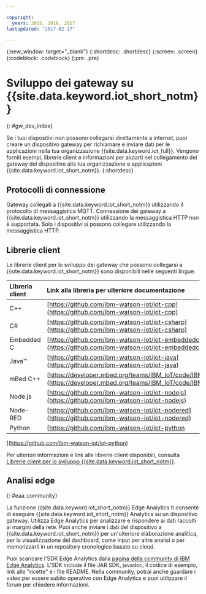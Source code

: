 ```yaml
---

copyright:
  years: 2015, 2016, 2017
lastupdated: "2017-02-17"

---
```


{:new_window: target="_blank"}
{:shortdesc: .shortdesc}
{:screen: .screen}
{:codeblock: .codeblock}
{:pre: .pre}

# Sviluppo dei gateway su {{site.data.keyword.iot_short_notm}}
{: #gw_dev_index}

Se i tuoi dispositivi non possono collegarsi direttamente a internet, puoi creare un dispositivo gateway per richiamare e inviare dati per le applicazioni nella tua organizzazione {{site.data.keyword.iot_full}}. Vengono forniti esempi, librerie client e informazioni per aiutarti nel collegamento dei gateway del dispositivo alla tua organizzazione e applicazioni {{site.data.keyword.iot_short_notm}}.
{:shortdesc}

## Protocolli di connessione
Gateway collegati a {{site.data.keyword.iot_short_notm}} utilizzando il protocollo di messaggistica MQTT. Connessione dei gateway a {{site.data.keyword.iot_short_notm}} utilizzando la messaggistica HTTP non è supportata. Solo i dispositivi si possono collegare utilizzando la messaggistica HTTP.

## Librerie client
Le librerie client per lo sviluppo dei gateway che possono collegarsi a {{site.data.keyword.iot_short_notm}} sono disponibili nelle seguenti lingue:

|Libreria client |Link alla libreria per ulteriore documentazione
|:---|:---
|C++|[https://github.com/ibm-watson-iot/iot-cpp](https://github.com/ibm-watson-iot/iot-cpp)
|C#|[https://github.com/ibm-watson-iot/iot-csharp](https://github.com/ibm-watson-iot/iot-csharp)
|Embedded C| [https://github.com/ibm-watson-iot/iot-embeddedc](https://github.com/ibm-watson-iot/iot-embeddedc)
|Java™|[https://github.com/ibm-watson-iot/iot-java](https://github.com/ibm-watson-iot/iot-java)
|mBed C++|[https://developer.mbed.org/teams/IBM_IoT/code/IBMIoTF/](https://developer.mbed.org/teams/IBM_IoT/code/IBMIoTF/)
|Node.js|[https://github.com/ibm-watson-iot/iot-nodejs](https://github.com/ibm-watson-iot/iot-nodejs)
|Node-RED|[https://github.com/ibm-watson-iot/iot-nodered](https://github.com/ibm-watson-iot/iot-nodered)
|Python|[https://github.com/ibm-watson-iot/iot-python

](https://github.com/ibm-watson-iot/iot-python)

Per ulteriori informazioni e link alle librerie client disponibili, consulta [Librerie client per lo sviluppo {{site.data.keyword.iot_short_notm}}](../iot_platform_client_lib.html).

## Analisi edge
{: #eaa_community}

La funzione {{site.data.keyword.iot_short_notm}} Edge Analytics ti consente di eseguire {{site.data.keyword.iot_short_notm}} Analytics su un dispositivo gateway. Utilizza Edge Analytics per analizzare e rispondere ai dati raccolti ai margini della rete. Puoi anche inviare i dati del dispositivo a {{site.data.keyword.iot_short_notm}} per un'ulteriore elaborazione analitica, per la visualizzazione del dashboard, come input per altre analisi o per memorizzarli in un repository cronologico basato su cloud.

Puoi scaricare l'SDK Edge Analytics dalla [pagina della community di IBM Edge Analytics](https://www.ibm.com/developerworks/community/groups/service/html/communitystart?communityUuid=3df173af-0c21-4b9c-9fd1-e8e5561ef460&ftHelpTip=true). L'SDK include il file JAR SDK, javadoc, il codice di esempio, link alle "ricette" e i file README. Nella community, potrai anche guardare i video per essere subito operativo con Edge Analytics e puoi utilizzare il forum per chiedere informazioni.
